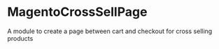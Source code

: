 # MagentoCrossSellPage
A module to create a page between cart and checkout for cross selling products
